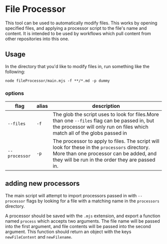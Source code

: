 # File Processor

This tool can be used to automatically modify files. This works by opening specified files, and applying a processor script to the file's name and content. It is intended to be used by workflows which pull content from other repositories into this one.

## Usage

In the directory that you'd like to modify files in, run something like the following:

```
node fileProcessor/main.mjs -f **/*.md -p dummy
```

### options

| flag          | alias | description                                                                                                                                                                                |
| ------------- | ----- | ------------------------------------------------------------------------------------------------------------------------------------------------------------------------------------------ |
| `--files`     | `-f`  | The glob the script uses to look for files.More than one `--files` flag can be passed in, but the processor will only run on files which match all of the globs passed in                  |
| `--processor` | `-p`  | The processor to apply to files. The script will look for these in the `processors` directory. More than one processor can be added, and they will be run in the order they are passed in. |

## adding new processors

The main script will attempt to import processors passed in with `--processor` flags by looking for a file with a matching name in the `processors` directory.

A processor should be saved with the `.mjs` extension, and export a function named `process` which accepts two arguments. The file name will be passed into the first argument, and file contents will be passed into the second argument. This function should return an object with the keys `newFileContent` and `newFilename`.
